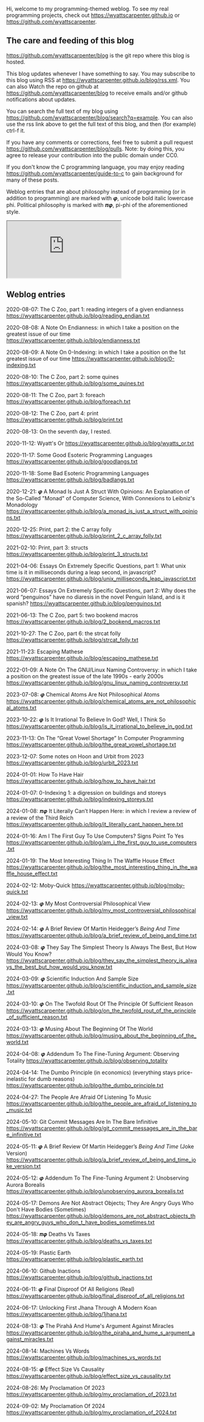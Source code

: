Hi, welcome to my programming-themed weblog. <!-- Perhaps it should be called: Wyatt S Computer? --> To see my real programming projects, check out <https://wyattscarpenter.github.io> or <https://github.com/wyattscarpenter>.

## The care and feeding of this blog

<https://github.com/wyattscarpenter/blog> is the git repo where this blog is hosted.

This blog updates whenever I have something to say. You may subscribe to this blog using RSS at <https://wyattscarpenter.github.io/blog/rss.xml><!--Here's the rss as an html alternate link, although I don't know if anything honors this in any particular way.--><link rel="alternate" type="application/rss+xml" title="Wyatt S Carpenter’s Blog, RSS Feed" href="rss.xml"/>. You can also Watch the repo on github at <https://github.com/wyattscarpenter/blog> to receive emails and/or github notifications about updates.

You can search the full text of my blog using <https://github.com/wyattscarpenter/blog/search?q=example>. You can also use the rss link above to get the full text of this blog, and then (for example) ctrl-f it.

If you have any comments or corrections, feel free to submit a pull request <https://github.com/wyattscarpenter/blog/pulls>. Note: by doing this, you agree to release your contribution into the public domain under CC0.

If you don't know the C programming language, you may enjoy reading <https://github.com/wyattscarpenter/guide-to-c> to gain background for many of these posts.

Weblog entries that are about philosophy instead of programming (or in addition to programming) are marked with 𝝋, unicode bold italic lowercase phi. Political philosophy is marked with 𝝅𝝋, pi-phi of the aforementioned style.

<link rel="stylesheet" type="text/css" href="/style.css" /> <!-- This line is merely to style the page correctly in systems that respect such styling; it has no semantic meaning otherwise. -->

<iframe src="https://wyattscarpenter.github.io/the-webring-weblog-webring-widget/"></iframe>

## Weblog entries

2020-08-07: The C Zoo, part 1: reading integers of a given endianness <https://wyattscarpenter.github.io/blog/reading_endian.txt>

2020-08-08: A Note On Endianness: in which I take a position on the greatest issue of our time <https://wyattscarpenter.github.io/blog/endianness.txt>

2020-08-09: A Note On 0-Indexing: in which I take a position on the 1st greatest issue of our time <https://wyattscarpenter.github.io/blog/0-indexing.txt>

2020-08-10: The C Zoo, part 2: some quines <https://wyattscarpenter.github.io/blog/some_quines.txt>

2020-08-11: The C Zoo, part 3: foreach <https://wyattscarpenter.github.io/blog/foreach.txt>

2020-08-12: The C Zoo, part 4: print <https://wyattscarpenter.github.io/blog/print.txt>

2020-08-13: On the seventh day, I rested.

2020-11-12: Wyatt's Or <https://wyattscarpenter.github.io/blog/wyatts_or.txt>

2020-11-17: Some Good Esoteric Programming Languages <https://wyattscarpenter.github.io/blog/goodlangs.txt>

2020-11-18: Some Bad Esoteric Programming Languages <https://wyattscarpenter.github.io/blog/badlangs.txt>

2020-12-21: 𝝋 A Monad Is Just A Struct With Opinions: An Explanation of the So-Called "Monad" of Computer Science, With Connexions to Leibniz's Monadology <https://wyattscarpenter.github.io/blog/a_monad_is_just_a_struct_with_opinions.txt>

2020-12-25: Print, part 2: the C array folly <https://wyattscarpenter.github.io/blog/print_2_c_array_folly.txt>

2021-02-10: Print, part 3: structs <https://wyattscarpenter.github.io/blog/print_3_structs.txt>

2021-04-06: Essays On Extremely Specific Questions, part 1: What unix time is it in milliseconds during a leap second, in javascript? <https://wyattscarpenter.github.io/blog/unix_milliseconds_leap_javascript.txt>

2021-06-07: Essays On Extremely Specific Questions, part 2: Why does the word “penguinos” have no diaresis in the novel Penguin Island, and is it spanish? <https://wyattscarpenter.github.io/blog/penguinos.txt>

2021-06-13: The C Zoo, part 5: two bookend macros <https://wyattscarpenter.github.io/blog/2_bookend_macros.txt>

2021-10-27: The C Zoo, part 6: the strcat folly <https://wyattscarpenter.github.io/blog/strcat_folly.txt>

2021-11-23: Escaping Mathese <https://wyattscarpenter.github.io/blog/escaping_mathese.txt>

2022-01-09: A Note On The GNU/Linux Naming Controversy: in which I take a position on the greatest issue of the late 1990s - early 2000s <https://wyattscarpenter.github.io/blog/gnu_linux_naming_controversy.txt>

2023-07-08: 𝝋 Chemical Atoms Are Not Philosophical Atoms <https://wyattscarpenter.github.io/blog/chemical_atoms_are_not_philosophical_atoms.txt>

2023-10-22: 𝝋 Is It Irrational To Believe In God? Well, I Think So <https://wyattscarpenter.github.io/blog/is_it_irrational_to_believe_in_god.txt>

2023-11-13: On The “Great Vowel Shortage” In Computer Programming <https://wyattscarpenter.github.io/blog/the_great_vowel_shortage.txt>

2023-12-07: Some notes on Hoon and Urbit from 2023 <https://wyattscarpenter.github.io/blog/urbit_2023.txt>

2024-01-01: How To Have Hair <https://wyattscarpenter.github.io/blog/how_to_have_hair.txt>

2024-01-07: 0-Indexing 1: a digression on buildings and storeys <https://wyattscarpenter.github.io/blog/indexing_storeys.txt>

2024-01-08: 𝝅𝝋 It Literally Can’t Happen Here: in which I review a review of a review of the Third Reich <https://wyattscarpenter.github.io/blog/it_literally_cant_happen_here.txt>

2024-01-16: Am I The First Guy To Use Computers? Signs Point To Yes <https://wyattscarpenter.github.io/blog/am_i_the_first_guy_to_use_computers.txt>

2024-01-19: The Most Interesting Thing In The Waffle House Effect <https://wyattscarpenter.github.io/blog/the_most_interesting_thing_in_the_waffle_house_effect.txt>

2024-02-12: Moby-Quick <https://wyattscarpenter.github.io/blog/moby-quick.txt>

2024-02-13: 𝝋 My Most Controversial Philosophical View <https://wyattscarpenter.github.io/blog/my_most_controversial_philosophical_view.txt>

2024-02-14: 𝝋 A Brief Review Of Martin Heidegger’s _Being And Time_ <https://wyattscarpenter.github.io/blog/a_brief_review_of_being_and_time.txt>

2024-03-08: 𝝋 They Say The Simplest Theory Is Always The Best, But How Would You Know? <https://wyattscarpenter.github.io/blog/they_say_the_simplest_theory_is_always_the_best_but_how_would_you_know.txt>

2024-03-09: 𝝋 Scientific Induction And Sample Size <https://wyattscarpenter.github.io/blog/scientific_induction_and_sample_size.txt>

2024-03-10: 𝝋 On The Twofold Rout Of The Principle Of Sufficient Reason <https://wyattscarpenter.github.io/blog/on_the_twofold_rout_of_the_principle_of_sufficient_reason.txt>

2024-03-13: 𝝋 Musing About The Beginning Of The World <https://wyattscarpenter.github.io/blog/musing_about_the_beginning_of_the_world.txt>

2024-04-08: 𝝋 Addendum To The Fine-Tuning Argument: Observing Totality <https://wyattscarpenter.github.io/blog/observing_totality>

2024-04-14: The Dumbo Principle (in economics) (everything stays price-inelastic for dumb reasons) <https://wyattscarpenter.github.io/blog/the_dumbo_principle.txt>

2024-04-27: The People Are Afraid Of Listening To Music <https://wyattscarpenter.github.io/blog/the_people_are_afraid_of_listening_to_music.txt>

2024-05-10: Git Commit Messages Are In The Bare Infinitive <https://wyattscarpenter.github.io/blog/git_commit_messages_are_in_the_bare_infinitive.txt>

2024-05-11: 𝝋 A Brief Review Of Martin Heidegger’s _Being And Time_ (Joke Version) <https://wyattscarpenter.github.io/blog/a_brief_review_of_being_and_time_joke_version.txt>

2024-05-12: 𝝋 Addendum To The Fine-Tuning Argument 2: Unobserving Aurora Borealis <https://wyattscarpenter.github.io/blog/unobserving_aurora_borealis.txt>

2024-05-17: Demons Are Not Abstract Objects; They Are Angry Guys Who Don't Have Bodies (Sometimes) <https://wyattscarpenter.github.io/blog/demons_are_not_abstract_objects_they_are_angry_guys_who_don_t_have_bodies_sometimes.txt>

2024-05-18: 𝝅𝝋 Deaths Vs Taxes <https://wyattscarpenter.github.io/blog/deaths_vs_taxes.txt>

2024-05-19: Plastic Earth <https://wyattscarpenter.github.io/blog/plastic_earth.txt>

2024-06-10: Github Inactions <https://wyattscarpenter.github.io/blog/github_inactions.txt>

2024-06-11: 𝝋 Final Disproof Of All Religions (Real) <https://wyattscarpenter.github.io/blog/final_disproof_of_all_religions.txt>

2024-06-17: Unlocking First Jhana Through A Modern Koan <https://wyattscarpenter.github.io/blog/1jhana.txt>

2024-08-13: 𝝋 The Pirahã And Hume's Argument Against Miracles <https://wyattscarpenter.github.io/blog/the_piraha_and_hume_s_argument_against_miracles.txt>

2024-08-14: Machines Vs Words <https://wyattscarpenter.github.io/blog/machines_vs_words.txt>

2024-08-15: 𝝋 Effect Size Vs Causality <https://wyattscarpenter.github.io/blog/effect_size_vs_causality.txt>

2024-08-26: My Proclamation Of 2023 <https://wyattscarpenter.github.io/blog/my_proclamation_of_2023.txt>

2024-09-02: My Proclamation Of 2024 <https://wyattscarpenter.github.io/blog/my_proclamation_of_2024.txt>
